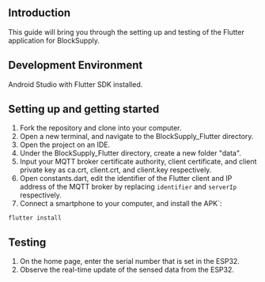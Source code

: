 ## Introduction
This guide will bring you through the setting up and testing of the Flutter application for BlockSupply.

## Development Environment
Android Studio with Flutter SDK installed.

## Setting up and getting started
1. Fork the repository and clone into your computer.
2. Open a new terminal, and navigate to the BlockSupply_Flutter directory.
3. Open the project on an IDE.
4. Under the BlockSupply_Flutter directory, create a new folder "data".
5. Input your MQTT broker certificate authority, client certificate, and client private key as ca.crt, client.crt, and client.key respectively.
6. Open constants.dart, edit the identifier of the Flutter client and IP address of the MQTT broker by replacing `identifier` and `serverIp` respectively.
7. Connect a smartphone to your computer, and install the APK`:
```
flutter install
```

## Testing
1. On the home page, enter the serial number that is set in the ESP32.
2. Observe the real-time update of the sensed data from the ESP32.